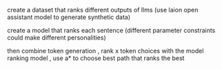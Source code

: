 create a dataset that ranks different outputs of llms (use laion open assistant model to generate synthetic data) 

create a model that ranks each sentence (different parameter constraints could make different personalities)

then combine token generation , rank x token choices with the model ranking model , use a* to choose best path that ranks the best